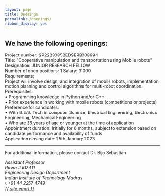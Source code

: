 ```yaml
---
layout: page
title: Openings
permalink: /openings/
ribbon_display: yes
---
```

We have the following openings:
---

Project number: SP22230852EDSERB008994 <br>
Title: "Cooperative manipulation and transportation using Mobile robots” <br>
Designation: JUNIOR RESEARCH FELLOW <br>
Number of open positions: 1
Salary:  31000 <br>
Requirements: <br>
Project will involve design, and integration of mobile robots, implementation motion planning and control algorithms for multi-robot coordination. <br>
Prerequisites: <br>
•	Programming knowledge in Python and/or C++<br>
•	Prior experience in working with mobile robots (competitions or projects)<br>
Preference for candidates:<br>
•	With B.E/B. Tech in computer Science, Electrical Engineering, Electronics Engineering, Mechanical Engineering <br>
•	Who are 26 years of age or younger at the time of application <br>
Appointment duration: Initially for 6 months, subject to extension based on candidate performance and availability of funds <br> 
Application closing date: 25th January 2023 <br>

----

For additional information, please contact Dr. Bijo Sebastian
<address>
Assistant Professor <br>
Room # ED 411 <br>
Engineering Design Department <br>
Indian Institute of Technology Madras <br>
<span>&#128222;</span> +91 44 2257 4749 <br>
<a class="u-email" href="mailto:{{ site.email }}">{{ site.email }}</a> <br>
</address> 
